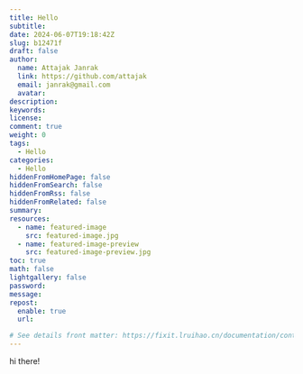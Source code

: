 ```yaml
---
title: Hello
subtitle:
date: 2024-06-07T19:18:42Z
slug: b12471f
draft: false
author:
  name: Attajak Janrak
  link: https://github.com/attajak
  email: janrak@gmail.com
  avatar:
description:
keywords:
license:
comment: true
weight: 0
tags:
  - Hello
categories:
  - Hello
hiddenFromHomePage: false
hiddenFromSearch: false
hiddenFromRss: false
hiddenFromRelated: false
summary:
resources:
  - name: featured-image
    src: featured-image.jpg
  - name: featured-image-preview
    src: featured-image-preview.jpg
toc: true
math: false
lightgallery: false
password:
message:
repost:
  enable: true
  url:

# See details front matter: https://fixit.lruihao.cn/documentation/content-management/introduction/#front-matter
---
```


hi there!
